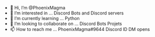 - 👋 Hi, I’m @PhoenixMagma
- 👀 I’m interested in ... Discord Bots and Discord servers
- 🌱 I’m currently learning ... Python
- 💞️ I’m looking to collaborate on ... Discord Bots Projets
- 📫 How to reach me ... PhoenixMagma#9644 Discord ID DM opens
